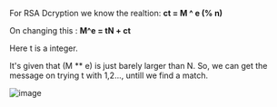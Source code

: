 For RSA Dcryption we know the realtion:
**ct = M ^ e (% n)**

On changing this : **M^e = tN + ct**

Here t is a integer.

It's given that (M ** e) is just barely larger than N. So, we can get the message on trying t with 1,2..., untill we find a match.

![image](https://user-images.githubusercontent.com/85097320/182891359-7ccc00db-e2b8-4040-9aed-42ba62967d50.png)
